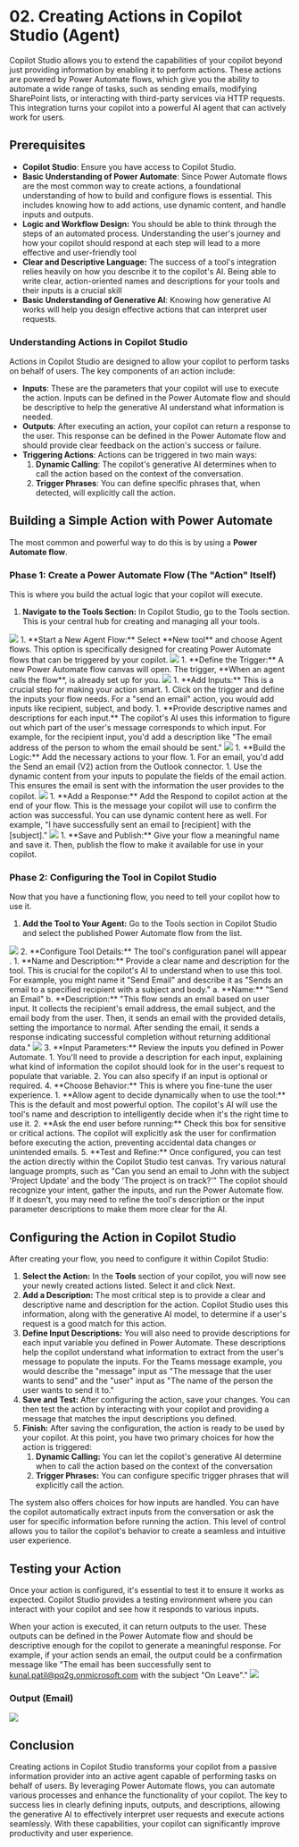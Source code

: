 # 02. Creating Actions in Copilot Studio (Agent)
Copilot Studio allows you to extend the capabilities of your copilot beyond just providing information by enabling it to perform actions. These actions are powered by Power Automate flows, which give you the ability to automate a wide range of tasks, such as sending emails, modifying SharePoint lists, or interacting with third-party services via HTTP requests. This integration turns your copilot into a powerful AI agent that can actively work for users.

## Prerequisites
- **Copilot Studio**: Ensure you have access to Copilot Studio.
- **Basic Understanding of Power Automate**: Since Power Automate flows are the most common way to create actions, a foundational understanding of how to build and configure flows is essential. This includes knowing how to add actions, use dynamic content, and handle inputs and outputs.
- **Logic and Workflow Design:** You should be able to think through the steps of an automated process. Understanding the user's journey and how your copilot should respond at each step will lead to a more effective and user-friendly tool
- **Clear and Descriptive Language:** The success of a tool's integration relies heavily on how you describe it to the copilot's AI. Being able to write clear, action-oriented names and descriptions for your tools and their inputs is a crucial skill
- **Basic Understanding of Generative AI**: Knowing how generative AI works will help you design effective actions that can interpret user requests.


### Understanding Actions in Copilot Studio
Actions in Copilot Studio are designed to allow your copilot to perform tasks on behalf of users. The key components of an action include:
- **Inputs**: These are the parameters that your copilot will use to execute the action. Inputs can be defined in the Power Automate flow and should be descriptive to help the generative AI understand what information is needed.
- **Outputs**: After executing an action, your copilot can return a response to the user. This response can be defined in the Power Automate flow and should provide clear feedback on the action's success or failure.
- **Triggering Actions**: Actions can be triggered in two main ways:
  1. **Dynamic Calling**: The copilot's generative AI determines when to call the action based on the context of the conversation.
  2. **Trigger Phrases**: You can define specific phrases that, when detected, will explicitly call the action.

## Building a Simple Action with Power Automate
The most common and powerful way to do this is by using a **Power Automate flow**.

### Phase 1: Create a Power Automate Flow (The "Action" Itself)
This is where you build the actual logic that your copilot will execute.
1. **Navigate to the Tools Section:** In Copilot Studio, go to the Tools section. This is your central hub for creating and managing all your tools.
<img src="ref/Introduction-To-Tools.png" />
1. **Start a New Agent Flow:** Select **New tool** and choose Agent flows. This option is specifically designed for creating Power Automate flows that can be triggered by your copilot.
<img src="ref/New-Agent-Flow.png" />
1. **Define the Trigger:** A new Power Automate flow canvas will open. The trigger, **When an agent calls the flow**, is already set up for you.
<img src="ref/Default-Trigger.png" />
1. **Add Inputs:** This is a crucial step for making your action smart.
	1. Click on the trigger and define the inputs your flow needs. For a "send an email" action, you would add inputs like recipient, subject, and body.
	1. **Provide descriptive names and descriptions for each input.** The copilot's AI uses this information to figure out which part of the user's message corresponds to which input. For example, for the recipient input, you'd add a description like "The email address of the person to whom the email should be sent."
<img src="ref/Add-Input.png" />
1. **Build the Logic:** Add the necessary actions to your flow. 
	1. For an email, you'd add the Send an email (V2) action from the Outlook connector.
	1. Use the dynamic content from your inputs to populate the fields of the email action. This ensures the email is sent with the information the user provides to the copilot.
<img src="ref/Build-Logic.png" />
1. **Add a Response:** Add the Respond to copilot action at the end of your flow. This is the message your copilot will use to confirm the action was successful. You can use dynamic content here as well. For example, "I have successfully sent an email to [recipient] with the [subject]."
<img src="ref/Add-Output.png" />
1. **Save and Publish:** Give your flow a meaningful name and save it. Then, publish the flow to make it available for use in your copilot.

### Phase 2: Configuring the Tool in Copilot Studio
Now that you have a functioning flow, you need to tell your copilot how to use it.
1. **Add the Tool to Your Agent:** Go to the Tools section in Copilot Studio and select the published Power Automate flow from the list.
<img src="ref/Add-Configure-Action.png" />
2. **Configure Tool Details:** The tool's configuration panel will appear		.
	1. **Name and Description:** Provide a clear name and description for the tool. This is crucial for the copilot's AI to understand when to use this tool. For example, you might name it "Send Email" and describe it as "Sends an email to a specified recipient with a subject and body."
		a. **Name:** "Send an Email"
		b. **Description:** "This flow sends an email based on user input. It collects the recipient's email address, the email subject, and the email body from the user. Then, it sends an email with the provided details, setting the importance to normal. After sending the email, it sends a response indicating successful completion without returning additional data."
<img src="ref/Configure-Tools-Details.png" />
3. **Input Parameters:** Review the inputs you defined in Power Automate.
	1. You'll need to provide a description for each input, explaining what kind of information the copilot should look for in the user's request to populate that variable.
	2. You can also specify if an input is optional or required.
4. **Choose Behavior:** This is where you fine-tune the user experience.
	1. **Allow agent to decide dynamically when to use the tool:** This is the default and most powerful option. The copilot's AI will use the tool's name and description to intelligently decide when it's the right time to use it.
	2. **Ask the end user before running:** Check this box for sensitive or critical actions. The copilot will explicitly ask the user for confirmation before executing the action, preventing accidental data changes or unintended emails.
5. **Test and Refine:** Once configured, you can test the action directly within the Copilot Studio test canvas. Try various natural language prompts, such as "Can you send an email to John with the subject 'Project Update' and the body 'The project is on track?'" The copilot should recognize your intent, gather the inputs, and run the Power Automate flow. If it doesn't, you may need to refine the tool's description or the input parameter descriptions to make them more clear for the AI.

## Configuring the Action in Copilot Studio
After creating your flow, you need to configure it within Copilot Studio:
1. **Select the Action:** In the **Tools** section of your copilot, you will now see your newly created actions listed. Select it and click Next.
2. **Add a Description:** The most critical step is to provide a clear and descriptive name and description for the action. Copilot Studio uses this information, along with the generative AI model, to determine if a user's request is a good match for this action.
3. **Define Input Descriptions:** You will also need to provide descriptions for each input variable you defined in Power Automate. These descriptions help the copilot understand what information to extract from the user's message to populate the inputs. For the Teams message example, you would describe the "message" input as "The message that the user wants to send" and the "user" input as "The name of the person the user wants to send it to."
4. **Save and Test:** After configuring the action, save your changes. You can then test the action by interacting with your copilot and providing a message that matches the input descriptions you defined.
5. **Finish:** After saving the configuration, the action is ready to be used by your copilot. At this point, you have two primary choices for how the action is triggered:
	1. **Dynamic Calling:** You can let the copilot's generative AI determine when to call the action based on the context of the conversation
	2. **Trigger Phrases:** You can configure specific trigger phrases that will explicitly call the action.

The system also offers choices for how inputs are handled. You can have the copilot automatically extract inputs from the conversation or ask the user for specific information before running the action. This level of control allows you to tailor the copilot's behavior to create a seamless and intuitive user experience.

## Testing your Action
Once your action is configured, it's essential to test it to ensure it works as expected. Copilot Studio provides a testing environment where you can interact with your copilot and see how it responds to various inputs.

When your action is executed, it can return outputs to the user. These outputs can be defined in the Power Automate flow and should be descriptive enough for the copilot to generate a meaningful response. For example, if your action sends an email, the output could be a confirmation message like "The email has been successfully sent to kunal.patil@pq2g.onmicrosoft.com with the subject "On Leave"."
<img src="ref/Test-Action.png" />

### Output (Email)
<img src="ref/Action-Output.png" />


## Conclusion
Creating actions in Copilot Studio transforms your copilot from a passive information provider into an active agent capable of performing tasks on behalf of users. By leveraging Power Automate flows, you can automate various processes and enhance the functionality of your copilot. The key to success lies in clearly defining inputs, outputs, and descriptions, allowing the generative AI to effectively interpret user requests and execute actions seamlessly. With these capabilities, your copilot can significantly improve productivity and user experience.